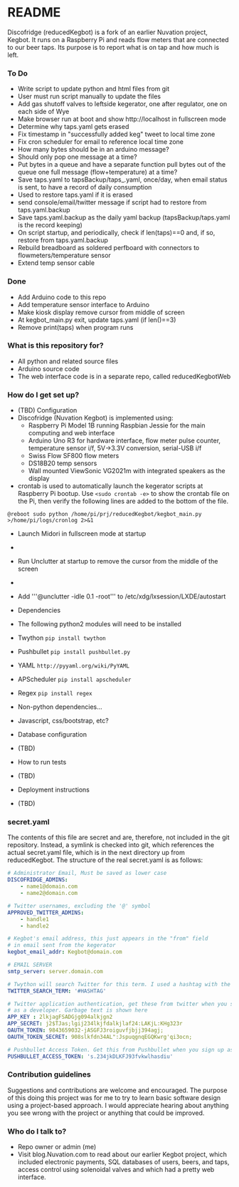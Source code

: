 # README #
Discofridge (reducedKegbot) is a fork of an earlier Nuvation project, Kegbot. It runs on a Raspberry Pi and reads flow meters that are connected to our beer taps. Its purpose is to report what is on tap and how much is left.

### To Do ###
* Write script to update python and html files from git
 * User must run script manually to update the files
* Add gas shutoff valves to leftside kegerator, one after regulator, one on each side of Wye
* Make browser run at boot and show http://localhost in fullscreen mode
* Determine why taps.yaml gets erased
* Fix timestamp in "successfully added keg" tweet to local time zone
* Fix cron scheduler for email to reference local time zone
* How many bytes should be in an arduino message?
 * Should only pop one message at a time?
 * Put bytes in a queue and have a separate function pull bytes out of the queue one full message (flow+temperature) at a time?
* Save taps.yaml to tapsBackup/taps_<date>.yaml, once/day, when email status is sent, to have a record of daily consumption
 * Used to restore taps.yaml if it is erased
 * send console/email/twitter message if script had to restore from taps.yaml.backup
 * Save taps.yaml.backup as the daily yaml backup (tapsBackup/taps<date>.yaml is the record keeping)
 * On script startup, and periodically, check if len(taps)==0 and, if so, restore from taps.yaml.backup
* Rebuild breadboard as soldered perfboard with connectors to flowmeters/temperature sensor
 * Extend temp sensor cable

### Done ###
* Add Arduino code to this repo
* Add temperature sensor interface to Arduino
* Make kiosk display remove cursor from middle of screen
* At kegbot_main.py exit, update taps.yaml (if len()==3)
* Remove print(taps) when program runs

### What is this repository for? ###
* All python and related source files
* Arduino source code
* The web interface code is in a separate repo, called reducedKegbotWeb

### How do I get set up? ###
* (TBD) Configuration
 * Discofridge (Nuvation Kegbot) is implemented using:
   * Raspberry Pi Model 1B running Raspbian Jessie for the main computing and web interface
   * Arduino Uno R3 for hardware interface, flow meter pulse counter, temperature sensor i/f, 5V->3.3V conversion, serial-USB i/f
   * Swiss Flow SF800 flow meters
   * DS18B20 temp sensors
   * Wall mounted ViewSonic VG2021m with integrated speakers as the display
 * crontab is used to automatically launch the kegerator scripts at Raspberry Pi bootup. Use `<sudo crontab -e>` to show the crontab file on the Pi, then verify the following lines are added to the bottom of the file.
```
@reboot sudo python /home/pi/prj/reducedKegbot/kegbot_main.py >/home/pi/logs/cronlog 2>&1
```
 * Launch Midori in fullscreen mode at startup
  * <instructions>
 * Run Unclutter at startup to remove the cursor from the middle of the screen
  * <instructions>
  * Add '''@unclutter -idle 0.1 -root''' to /etc/xdg/lxsession/LXDE/autostart
 
 
 
* Dependencies
 * The following python2 modules will need to be installed
  * Twython `pip install twython`
  * Pushbullet `pip install pushbullet.py`
  * YAML `http://pyyaml.org/wiki/PyYAML`
  * APScheduler `pip install apscheduler`
  * Regex `pip install regex`
 * Non-python dependencies...
  * Javascript, css/bootstrap, etc?
* Database configuration
 * (TBD)
* How to run tests
 * (TBD)
* Deployment instructions
 * (TBD)
 
 
### secret.yaml ###
The contents of this file are secret and are, therefore, not included in the git repository.  Instead, a symlink is checked into git, which references the actual secret.yaml file, which is in the next directory up from reducedKegbot.  The structure of the real secret.yaml is as follows:

```yaml
# Administrator Email, Must be saved as lower case
DISCOFRIDGE_ADMINS:
    - name1@domain.com
    - name2@domain.com

# Twitter usernames, excluding the '@' symbol
APPROVED_TWITTER_ADMINS:
    - handle1
    - handle2

# Kegbot's email address, this just appears in the "from" field
# in email sent from the kegerator
kegbot_email_addr: Kegbot@domain.com

# EMAIL SERVER
smtp_server: server.domain.com

# Twython will search Twitter for this term. I used a hashtag with the kegerator name
TWITTER_SEARCH_TERM: '#HASHTAG'

# Twitter application authentication, get these from twitter when you sign up
# as a developer. Garbage text is shown here
APP_KEY : 2lkjagFSADGjg094alkjgn2
APP_SECRET: j2$TJas;lgij234lkjfdalkjlaf24:LAKjL:KHg323r
OAUTH_TOKEN: 9843659032-jASGFJ3roiguvfjbjj394agj;
OAUTH_TOKEN_SECRET: 908slkfdn34AL":JspuqgnqEGQKwrg'qi3ocn;

# Pushbullet Access Token. Get this from Pushbullet when you sign up as an admin
PUSHBULLET_ACCESS_TOKEN: 's.234jkDLKFJ93fvkwlhasdiu'
```

### Contribution guidelines ###
Suggestions and contributions are welcome and encouraged.  The purpose of this doing this project was for me to try to learn basic software design using a project-based approach. I would appreciate hearing about anything you see wrong with the project or anything that could be improved.

### Who do I talk to? ###
* Repo owner or admin (me)
* Visit blog.Nuvation.com to read about our earlier Kegbot project, which included electronic payments, SQL databases of users, beers, and taps, access control using solenoidal valves and which had a pretty web interface.
